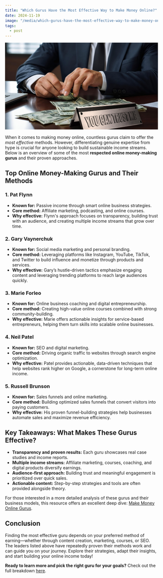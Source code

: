 ```yaml
---
title: "Which Gurus Have the Most Effective Way to Make Money Online?"
date: 2024-11-19
image: "/media/which-gurus-have-the-most-effective-way-to-make-money-online.jpg"
tags:
  - post
---
```


![Which Gurus Have the Most Effective Way to Make Money Online?](/media/which-gurus-have-the-most-effective-way-to-make-money-online.jpg)

When it comes to making money online, countless gurus claim to offer the *most effective* methods. However, differentiating genuine expertise from hype is crucial for anyone looking to build sustainable income streams. Below is an overview of some of the most **respected online money-making gurus** and their proven approaches.

## Top Online Money-Making Gurus and Their Methods

### 1. **Pat Flynn**
- **Known for:** Passive income through smart online business strategies.
- **Core method:** Affiliate marketing, podcasting, and online courses.
- **Why effective:** Flynn's approach focuses on transparency, building trust with an audience, and creating multiple income streams that grow over time.
  
### 2. **Gary Vaynerchuk**
- **Known for:** Social media marketing and personal branding.
- **Core method:** Leveraging platforms like Instagram, YouTube, TikTok, and Twitter to build influence and monetize through products and services.
- **Why effective:** Gary’s hustle-driven tactics emphasize engaging content and leveraging trending platforms to reach large audiences quickly.

### 3. **Marie Forleo**
- **Known for:** Online business coaching and digital entrepreneurship.
- **Core method:** Creating high-value online courses combined with strong community-building.
- **Why effective:** Marie offers actionable insights for service-based entrepreneurs, helping them turn skills into scalable online businesses.

### 4. **Neil Patel**
- **Known for:** SEO and digital marketing.
- **Core method:** Driving organic traffic to websites through search engine optimization.
- **Why effective:** Patel provides actionable, data-driven techniques that help websites rank higher on Google, a cornerstone for long-term online income.

### 5. **Russell Brunson**
- **Known for:** Sales funnels and online marketing.
- **Core method:** Building optimized sales funnels that convert visitors into paying customers.
- **Why effective:** His proven funnel-building strategies help businesses automate sales and maximize revenue efficiency.

## Key Takeaways: What Makes These Gurus Effective?

- **Transparency and proven results:** Each guru showcases real case studies and income reports.
- **Multiple income streams:** Affiliate marketing, courses, coaching, and digital products diversify earnings.
- **Audience-first approach:** Building trust and meaningful engagement is prioritized over quick sales.
- **Actionable content:** Step-by-step strategies and tools are often provided alongside theory.

For those interested in a more detailed analysis of these gurus and their business models, this resource offers an excellent deep dive: [Make Money Online Gurus](https://supertotallyawesome.com/posts/make-money-online-gurus/).

## Conclusion

Finding the most effective guru depends on your preferred method of earning—whether through content creation, marketing, courses, or SEO. The leaders listed above have repeatedly proven their methods work and can guide you on your journey. Explore their strategies, adapt their insights, and start building your online income today!

**Ready to learn more and pick the right guru for your goals?** Check out the full breakdown [here](https://supertotallyawesome.com/posts/make-money-online-gurus/).
